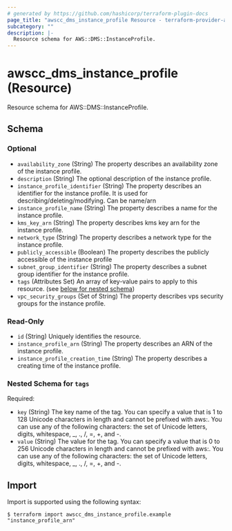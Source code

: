 ```yaml
---
# generated by https://github.com/hashicorp/terraform-plugin-docs
page_title: "awscc_dms_instance_profile Resource - terraform-provider-awscc"
subcategory: ""
description: |-
  Resource schema for AWS::DMS::InstanceProfile.
---
```


# awscc_dms_instance_profile (Resource)

Resource schema for AWS::DMS::InstanceProfile.



<!-- schema generated by tfplugindocs -->
## Schema

### Optional

- `availability_zone` (String) The property describes an availability zone of the instance profile.
- `description` (String) The optional description of the instance profile.
- `instance_profile_identifier` (String) The property describes an identifier for the instance profile. It is used for describing/deleting/modifying. Can be name/arn
- `instance_profile_name` (String) The property describes a name for the instance profile.
- `kms_key_arn` (String) The property describes kms key arn for the instance profile.
- `network_type` (String) The property describes a network type for the instance profile.
- `publicly_accessible` (Boolean) The property describes the publicly accessible of the instance profile
- `subnet_group_identifier` (String) The property describes a subnet group identifier for the instance profile.
- `tags` (Attributes Set) An array of key-value pairs to apply to this resource. (see [below for nested schema](#nestedatt--tags))
- `vpc_security_groups` (Set of String) The property describes vps security groups for the instance profile.

### Read-Only

- `id` (String) Uniquely identifies the resource.
- `instance_profile_arn` (String) The property describes an ARN of the instance profile.
- `instance_profile_creation_time` (String) The property describes a creating time of the instance profile.

<a id="nestedatt--tags"></a>
### Nested Schema for `tags`

Required:

- `key` (String) The key name of the tag. You can specify a value that is 1 to 128 Unicode characters in length and cannot be prefixed with aws:. You can use any of the following characters: the set of Unicode letters, digits, whitespace, _, ., /, =, +, and -.
- `value` (String) The value for the tag. You can specify a value that is 0 to 256 Unicode characters in length and cannot be prefixed with aws:. You can use any of the following characters: the set of Unicode letters, digits, whitespace, _, ., /, =, +, and -.

## Import

Import is supported using the following syntax:

```shell
$ terraform import awscc_dms_instance_profile.example "instance_profile_arn"
```
